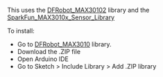 This uses the [DFRobot_MAX30102](https://github.com/DFRobot/DFRobot_MAX30102?tab=readme-ov-file) library and the [SparkFun_MAX3010x_Sensor_Library](https://github.com/sparkfun/SparkFun_MAX3010x_Sensor_Library)

To install:
- Go to [DFRobot_MAX3010](https://github.com/DFRobot/DFRobot_MAX30102?tab=readme-ov-file) library.
- Download the .ZIP file
- Open Arduino IDE
- Go to Sketch > Include Library > Add .ZIP library
